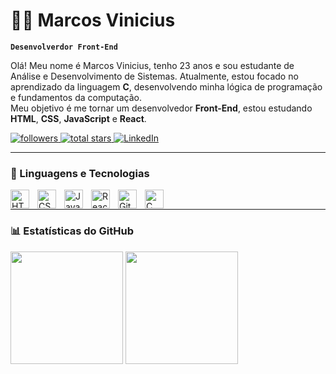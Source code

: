 # 👨‍💻 Marcos Vinicius

**`Desenvolverdor Front-End`**

Olá! Meu nome é Marcos Vinicius, tenho 23 anos e sou estudante de Análise e Desenvolvimento de Sistemas. Atualmente, estou focado no aprendizado da linguagem **C**, desenvolvendo minha lógica de programação e fundamentos da computação.  
Meu objetivo é me tornar um desenvolvedor **Front-End**, estou estudando **HTML**, **CSS**, **JavaScript** e **React**.

<p align="left">
  <a href="https://github.com/Shark1Galaxy?tab=followers">
    <img alt="followers" title="Me siga no GitHub" src="https://custom-icon-badges.demolab.com/github/followers/Shark1Galaxy?color=236ad3&labelColor=1155ba&style=for-the-badge&logo=person-add&label=Seguidores&logoColor=white"/>
  </a>
  <a href="https://github.com/Shark1Galaxy?tab=repositories&sort=stargazers">
    <img alt="total stars" title="Total de estrelas no GitHub" src="https://custom-icon-badges.demolab.com/github/stars/Shark1Galaxy?color=55960c&style=for-the-badge&labelColor=488207&logo=star&label=Estrelas"/>
  </a>
  <a href="https://www.linkedin.com/in/marcosvinicius2030">
    <img alt="LinkedIn" title="Meu LinkedIn" src="https://img.shields.io/badge/-LinkedIn-0A66C2?style=for-the-badge&logo=linkedin&logoColor=white"/>
  </a>
</p>


---

### 🤖 Linguagens e Tecnologias

<img 
    align="left" 
    alt="HTML" 
    title="HTML" 
    width="30px" 
    style="padding-right: 10px;" 
    src="https://cdn.jsdelivr.net/gh/devicons/devicon@latest/icons/html5/html5-original.svg" 
/>
<img 
    align="left" 
    alt="CSS" 
    title="CSS"
    width="30px" 
    style="padding-right: 10px;" 
    src="https://cdn.jsdelivr.net/gh/devicons/devicon@latest/icons/css3/css3-original.svg" 
/>
<img 
    align="left" 
    alt="JavaScript" 
    title="JavaScript"
    width="30px" 
    style="padding-right: 10px;" 
    src="https://cdn.jsdelivr.net/gh/devicons/devicon@latest/icons/javascript/javascript-original.svg" 
/>
<img 
    align="left" 
    alt="React"
    title="React" 
    width="30px" 
    style="padding-right: 10px;" 
    src="https://cdn.jsdelivr.net/gh/devicons/devicon@latest/icons/react/react-original.svg" 
/>

<img 
    align="left" 
    alt="Git"
    title="Git"
    width="30px" 
    style="padding-right: 10px;" 
    src="https://cdn.jsdelivr.net/gh/devicons/devicon@latest/icons/git/git-original.svg" 
/>
<img 
    align="left" 
    alt="C"
    title="C"
    width="30px" 
    style="padding-right: 10px;" 
    src="https://cdn.jsdelivr.net/gh/devicons/devicon@latest/icons/c/c-original.svg"
 />
<br/>

---

### 📊 Estatísticas do GitHub

<div align="left">
  <img 
    height="180em" 
    src="https://github-readme-stats.vercel.app/api?username=Shark1Galaxy&show_icons=true&theme=dracula&locate=pt-br" 
  />
  <img 
    height="180em" 
    src="https://github-readme-stats.vercel.app/api/top-langs/?username=shark1galaxy&layout=donut&theme=dracula&locate=pt-br"
  />
</div>


